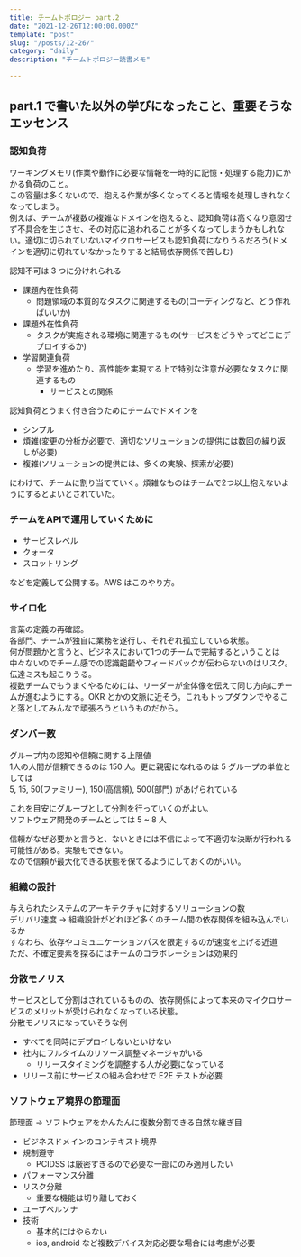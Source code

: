 ```yaml
---
title: チームトポロジー part.2
date: "2021-12-26T12:00:00.000Z"
template: "post"
slug: "/posts/12-26/"
category: "daily"
description: "チームトポロジー読書メモ"

---
```


## part.1 で書いた以外の学びになったこと、重要そうなエッセンス

### 認知負荷

ワーキングメモリ(作業や動作に必要な情報を一時的に記憶・処理する能力)にかかる負荷のこと。  
この容量は多くないので、抱える作業が多くなってくると情報を処理しきれなくなってしまう。  
例えば、チームが複数の複雑なドメインを抱えると、認知負荷は高くなり意図せず不具合を生じさせ、その対応に追われることが多くなってしまうかもしれない。適切に切られていないマイクロサービスも認知負荷になりうるだろう(ドメインを適切に切れていなかったりすると結局依存関係で苦しむ)  

認知不可は 3 つに分けれられる

- 課題内在性負荷
  - 問題領域の本質的なタスクに関連するもの(コーディングなど、どう作ればいいか)
- 課題外在性負荷
  - タスクが実施される環境に関連するもの(サービスをどうやってどこにデプロイするか)
- 学習関連負荷
  - 学習を進めたり、高性能を実現する上で特別な注意が必要なタスクに関連するもの
    - サービスとの関係

認知負荷とうまく付き合うためにチームでドメインを

- シンプル
- 煩雑(変更の分析が必要で、適切なソリューションの提供には数回の繰り返しが必要)
- 複雑(ソリューションの提供には、多くの実験、探索が必要)

にわけて、チームに割り当てていく。煩雑なものはチームで2つ以上抱えないようにするとよいとされていた。  

### チームをAPIで運用していくために

- サービスレベル
- クォータ
- スロットリング

などを定義して公開する。AWS はこのやり方。

### サイロ化

言葉の定義の再確認。  
各部門、チームが独自に業務を遂行し、それぞれ孤立している状態。  
何が問題かと言うと、ビジネスにおいて1つのチームで完結するということは中々ないのでチーム感での認識齟齬やフィードバックが伝わらないのはリスク。伝達ミスも起こりうる。  
複数チームでもうまくやるためには、リーダーが全体像を伝えて同じ方向にチームが進むようにする。OKR とかの文脈に近そう。これもトップダウンでやること落としてみんなで頑張ろうというものだから。  

### ダンバー数

グループ内の認知や信頼に関する上限値  
1人の人間が信頼できるのは 150 人。更に親密になれるのは 5
グループの単位としては  
5, 15, 50(ファミリー), 150(高信頼), 500(部門) があげられている  

これを目安にグループとして分割を行っていくのがよい。  
ソフトウェア開発のチームとしては 5 ~ 8 人

信頼がなぜ必要かと言うと、ないときには不信によって不適切な決断が行われる可能性がある。実験もできない。  
なので信頼が最大化できる状態を保てるようにしておくのがいい。  

### 組織の設計

与えられたシステムのアーキテクチャに対するソリューションの数  
デリバリ速度 → 組織設計がどれほど多くのチーム間の依存関係を組み込んでいるか  
すなわち、依存やコミュニケーションパスを限定するのが速度を上げる近道  
ただ、不確定要素を探るにはチームのコラボレーションは効果的  

### 分散モノリス

サービスとして分割はされているものの、依存関係によって本来のマイクロサービスのメリットが受けられなくなっている状態。  
分散モノリスになっていそうな例  

- すべてを同時にデプロイしないといけない
- 社内にフルタイムのリソース調整マネージャがいる
  - リリースタイミングを調整する人が必要になっている
- リリース前にサービスの組み合わせで E2E テストが必要

### ソフトウェア境界の節理面

節理面 → ソフトウェアをかんたんに複数分割できる自然な継ぎ目

- ビジネスドメインのコンテキスト境界
- 規制遵守
  - PCIDSS は厳密すぎるので必要な一部にのみ適用したい
- パフォーマンス分離
- リスク分離
  - 重要な機能は切り離しておく
- ユーザペルソナ
- 技術
  - 基本的にはやらない
  - ios, android など複数デバイス対応必要な場合には考慮が必要